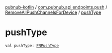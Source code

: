 [pubnub-kotlin](../../index.md) / [com.pubnub.api.endpoints.push](../index.md) / [RemoveAllPushChannelsForDevice](index.md) / [pushType](./push-type.md)

# pushType

`val pushType: `[`PNPushType`](../../com.pubnub.api.enums/-p-n-push-type/index.md)